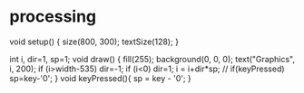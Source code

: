 # processing
void setup() {
  size(800, 300);
  textSize(128);
}

int i, dir=1, sp=1;
void draw() {
  fill(255);
  background(0, 0, 0);
  text("Graphics", i, 200);
  if (i>width-535) dir=-1;
  if (i<0) dir=1;
  i = i+dir*sp;
  // if(keyPressed) sp=key-'0';
}
void keyPressed(){
  sp = key - '0';
}
```
